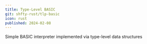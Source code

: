```yaml
---
title: Type-Level BASIC
git: shfty-rust/tlp-basic
icon: rust
published: 2024-02-08
---
```


Simple BASIC interpreter implemented via type-level data structures

